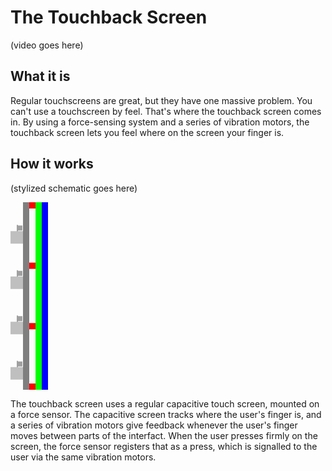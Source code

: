 # The Touchback Screen

(video goes here)

## What it is

Regular touchscreens are great, but they have one massive problem.  You can't use a touchscreen by feel.  That's where the touchback screen comes in.  By using a force-sensing system and a series of vibration motors, the touchback screen lets you feel where on the screen your finger is.

## How it works

(stylized schematic goes here)

<svg height=300 width=100>
	<rect x = 40 y = 0 width=10 height=300 style="fill:rgb(0,255,0)" />
	<rect x = 50 y = 0 width=10 height=300 style="fill:rgb(0,0,255)" />
	<rect x=30 y=0 width=10 height=10 style="fill:rgb(255,0,0)"/>
	<rect x=30 y=96.6 width=10 height=10 style="fill:rgb(255,0,0)"/>
	<rect x=30 y=193.3 width=10 height=10 style="fill:rgb(255,0,0)"/>
	<rect x=30 y=290 width=10 height=10 style="fill:rgb(255,0,0)"/>
	<rect x=20 y=0 width=10 height=300 style="fill:rgb(127,127,127)"/>
	<rect x=10 y=36.25 width=2 height=20 style="fill:rgb(160,160,160)"/>
	<rect x=10 y=37.25 width=9 height=8 style="fill:rgb(160,160,160)"/>
	<rect x=0 y=46.25 width=20 height=20 style="fill:rgb(191,191,191)"/>
	<rect x=10 y=108.75 width=2 height=20 style="fill:rgb(160,160,160)"/>
	<rect x=10 y=109.75 width=9 height=8 style="fill:rgb(160,160,160)"/>
	<rect x=0 y=118.75 width=20 height=20 style="fill:rgb(191,191,191)"/>
	<rect x=10 y=181.25 width=2 height=20 style="fill:rgb(160,160,160)"/>
	<rect x=10 y=182.25 width=9 height=8 style="fill:rgb(160,160,160)"/>
	<rect x=0 y=191.25 width=20 height=20 style="fill:rgb(191,191,191)"/>
	<rect x=10 y=253.75 width=2 height=20 style="fill:rgb(160,160,160)"/>
	<rect x=10 y=254.75 width=9 height=8 style="fill:rgb(160,160,160)"/>
	<rect x=0 y=263.75 width=20 height=20 style="fill:rgb(191,191,191)"/>
</svg>

The touchback screen uses a regular capacitive touch screen, mounted on a force sensor.  The capacitive screen tracks where the user's finger is, and a series of vibration motors give feedback whenever the user's finger moves between parts of the interfact.  When the user presses firmly on the screen, the force sensor registers that as a press, which is signalled to the user via the same vibration motors.